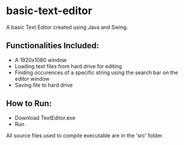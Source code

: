 # basic-text-editor

A basic Text Editor created using Java and Swing.

## Functionalities Included:
 - A 1920x1080 window
 - Loading text files from hard drive for editing
 - Finding occurences of a specific string using the search bar on the editor window
 - Saving file to hard drive

## How to Run:
 - Download TextEditor.exe
 - Run
 
All source files used to compile executable are in the 'src' folder.
